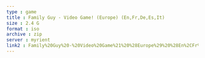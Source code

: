 ```yaml
---
type : game
title : Family Guy - Video Game! (Europe) (En,Fr,De,Es,It)
size : 2.4 G
format : iso
archive : zip
server : myrient
link2 : Family%20Guy%20-%20Video%20Game%21%20%28Europe%29%20%28En%2CFr%2CDe%2CEs%2CIt%29
---
```


